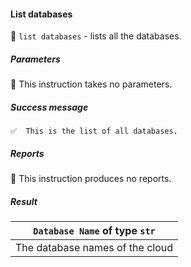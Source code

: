 #### List databases

🔧 `list databases` - lists all the databases.

##### Parameters

🚫 This instruction takes no parameters.

##### Success message

```
✅  This is the list of all databases.
```

##### Reports

🚫 This instruction produces no reports.

##### Result

|  `Database Name` of type `str`  |
|:-------------------------------:|
| The database names of the cloud |
